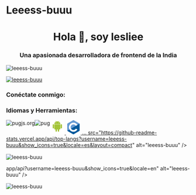 # Leeess-buuu 
<h1 align="center">Hola 👋, soy lesliee</h1>
<h3 align="center">Una apasionada desarrolladora de frontend de la India</h3>

<p align="left"> <img src="https://komarev.com/ghpvc/?username=leeess-buuu&label=Profile%20views&color=0e75b6&style=flat" alt="leeess-buuu" /> </p>

<p align="left"> <a href="https://github.com/ryo-ma/github-profile-trophy"><img src="https://github-profile-trophy.vercel.app/?username=leeess-buuu" alt="leeess-buuu" /></a> </p>

<h3 align="left">Conéctate conmigo:</h3>
<p align="left">
</p>

<h3 align="left">Idiomas y Herramientas:</h3>
<p align="left"> <a href="https://developer.android.com" target="_blank" rel="noreferrer"> <img src="https://raw.githubusercontent.com/devicons/devicon/master/icons/android/android-original-wordmark.svg" alt="android" width="40" height="40"/> </a> <a href="https://www.cprogramming.com/" target="_blank" rel="noreferrer"> <img src="https://raw.githubusercontent.com/devicons/devicon/master/icons/c/c-original.svg" alt="c" width="40" height="40"/> </a> <a href="https://hadoop.apache.org/" target="_blank" rel="noreferrer"> <img <img align="left" alt="pugjs.org" target="_blank" rel="noreferrer"> <img align="left" alt="pug"

... src="https://github-readme-stats.vercel.app/api/top-langs?username=leeess-buuu&show_icons=true&locale=es&layout=compact" alt="leeess-buuu" /></p>

<p> <img align="center" src=" https://github-readme-stats.vercel.app/api/top-langs?username=leeess-buuu&show_icons=true&locale=es&layout=compact" alt="leeess-buuu" /></p>app/api?username=leeess-buuu&show_icons=true&locale=en" alt="leeess-buuu" /></p>

<p><img align="center" src="https://github-readme-streak- stats.herokuapp.com/?user=leeess-buuu&" alt="leeess-buuu" /></p>
